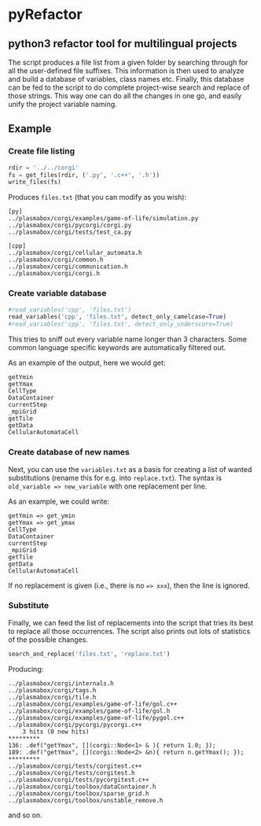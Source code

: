 # pyRefactor

## python3 refactor tool for multilingual projects

The script produces a file list from a given folder by searching through for all the user-defined file suffixes. This information is then used to analyze and build a database of variables, class names etc. Finally, this database can be fed to the script to do complete project-wise search and replace of those strings. This way one can do all the changes in one go, and easily unify the project variable naming.


## Example


### Create file listing
```python
rdir = '../../corgi'
fs = get_files(rdir, ('.py', '.c++', '.h'))
write_files(fs)
```

Produces `files.txt` (that you can modify as you wish):
```
[py]
../plasmabox/corgi/examples/game-of-life/simulation.py
../plasmabox/corgi/pycorgi/corgi.py
../plasmabox/corgi/tests/test_ca.py

[cpp]
../plasmabox/corgi/cellular_automata.h
../plasmabox/corgi/common.h
../plasmabox/corgi/communication.h
../plasmabox/corgi/corgi.h
```

### Create variable database
```python
#read_variables('cpp', 'files.txt')
read_variables('cpp', 'files.txt', detect_only_camelcase=True)
#read_variables('cpp', 'files.txt', detect_only_underscore=True)
```
This tries to sniff out every variable name longer than 3 characters. Some common language specific keywords are automatically filtered out.

As an example of the output, here we would get:
```
getYmin 
getYmax
CellType
DataContainer
currentStep
_mpiGrid
getTile
getData
CellularAutomataCell
```

### Create database of new names
Next, you can use the `variables.txt` as a basis for creating a list of wanted substitutions (rename this for e.g. into `replace.txt`). The syntax is `old_variable => new_variable` with one replacement per line.

As an example, we could write:
```
getYmin => get_ymin
getYmax => get_ymax
CellType 
DataContainer
currentStep
_mpiGrid
getTile
getData
CellularAutomataCell
```

If no replacement is given (i.e., there is no `=> xxx`), then the line is ignored.

### Substitute
Finally, we can feed the list of replacements into the script that tries its best to replace all those occurrences. The script also prints out lots of statistics of the possible changes.

```python
search_and_replace('files.txt', 'replace.txt')
```

Producing:
```
../plasmabox/corgi/internals.h
../plasmabox/corgi/tags.h
../plasmabox/corgi/tile.h
../plasmabox/corgi/examples/game-of-life/gol.c++
../plasmabox/corgi/examples/game-of-life/gol.h
../plasmabox/corgi/examples/game-of-life/pygol.c++
../plasmabox/corgi/pycorgi/pycorgi.c++
    3 hits (0 new hits)
*********
136: .def("getYmax", [](corgi::Node<1> & ){ return 1.0; });
189: .def("getYmax", [](corgi::Node<2> &n){ return n.getYmax(); });
*********
../plasmabox/corgi/tests/corgitest.c++
../plasmabox/corgi/tests/corgitest.h
../plasmabox/corgi/tests/pycorgitest.c++
../plasmabox/corgi/toolbox/dataContainer.h
../plasmabox/corgi/toolbox/sparse_grid.h
../plasmabox/corgi/toolbox/unstable_remove.h
```
and so on.





